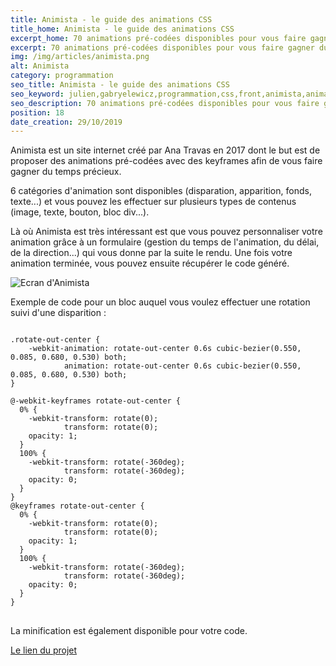 ```yaml
---
title: Animista - le guide des animations CSS
title_home: Animista - le guide des animations CSS
excerpt_home: 70 animations pré-codées disponibles pour vous faire gagner du temps sur vos projets front-end.
excerpt: 70 animations pré-codées disponibles pour vous faire gagner du temps sur vos projets front-end.
img: /img/articles/animista.png
alt: Animista
category: programmation
seo_title: Animista - le guide des animations CSS
seo_keyword: julien,gabryelewicz,programmation,css,front,animista,animation,keyframes,minification
seo_description: 70 animations pré-codées disponibles pour vous faire gagner du temps sur vos projets front-end.
position: 18
date_creation: 29/10/2019
---
```


<p class="py-4">Animista est un site internet créé par Ana Travas en 2017 dont le but est de proposer des animations pré-codées avec des keyframes afin de vous faire gagner du temps précieux.</p>

<p class="py-4">6 catégories d'animation sont disponibles (disparation, apparition, fonds, texte...) et vous pouvez les effectuer sur plusieurs types de contenus (image, texte, bouton, bloc div...).</p>

<p class="py-4">Là où Animista est très intéressant est que vous pouvez personnaliser votre animation grâce à un formulaire (gestion du temps de l'animation, du délai, de la direction...) qui vous donne par la suite le rendu. Une fois votre animation terminée, vous pouvez ensuite récupérer le code généré.</p>

<p class="py-4">
<img src="/img/articles/animista_1.jpg" alt="Ecran d'Animista" title="Ecran d'Animista" class="mx-auto" />
</p>

<p class="py-4">Exemple de code pour un bloc auquel vous voulez effectuer une rotation suivi d'une disparition :</p>

<pre>
<code>
.rotate-out-center {
	-webkit-animation: rotate-out-center 0.6s cubic-bezier(0.550, 0.085, 0.680, 0.530) both;
	        animation: rotate-out-center 0.6s cubic-bezier(0.550, 0.085, 0.680, 0.530) both;
}

@-webkit-keyframes rotate-out-center {
  0% {
    -webkit-transform: rotate(0);
            transform: rotate(0);
    opacity: 1;
  }
  100% {
    -webkit-transform: rotate(-360deg);
            transform: rotate(-360deg);
    opacity: 0;
  }
}
@keyframes rotate-out-center {
  0% {
    -webkit-transform: rotate(0);
            transform: rotate(0);
    opacity: 1;
  }
  100% {
    -webkit-transform: rotate(-360deg);
            transform: rotate(-360deg);
    opacity: 0;
  }
}
</code>
</pre>


<p class="py-4">La minification est également disponible pour votre code.</p>

<p class="py-4"><a href="http://animista.net/" target="_blank" class="underline" title="Animista">Le lien du projet</p>